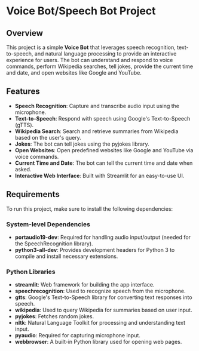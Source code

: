 # Voice Bot/Speech Bot Project

## Overview

This project is a simple **Voice Bot** that leverages speech recognition, text-to-speech, and natural language processing to provide an interactive experience for users. The bot can understand and respond to voice commands, perform Wikipedia searches, tell jokes, provide the current time and date, and open websites like Google and YouTube.

## Features

- **Speech Recognition**: Capture and transcribe audio input using the microphone.
- **Text-to-Speech**: Respond with speech using Google's Text-to-Speech (gTTS).
- **Wikipedia Search**: Search and retrieve summaries from Wikipedia based on the user's query.
- **Jokes**: The bot can tell jokes using the pyjokes library.
- **Open Websites**: Open predefined websites like Google and YouTube via voice commands.
- **Current Time and Date**: The bot can tell the current time and date when asked.
- **Interactive Web Interface**: Built with Streamlit for an easy-to-use UI.

## Requirements

To run this project, make sure to install the following dependencies:

### System-level Dependencies

- **portaudio19-dev**: Required for handling audio input/output (needed for the SpeechRecognition library).
- **python3-all-dev**: Provides development headers for Python 3 to compile and install necessary extensions.

### Python Libraries

- **streamlit**: Web framework for building the app interface.
- **speechrecognition**: Used to recognize speech from the microphone.
- **gtts**: Google's Text-to-Speech library for converting text responses into speech.
- **wikipedia**: Used to query Wikipedia for summaries based on user input.
- **pyjokes**: Fetches random jokes.
- **nltk**: Natural Language Toolkit for processing and understanding text input.
- **pyaudio**: Required for capturing microphone input.
- **webbrowser**: A built-in Python library used for opening web pages.
